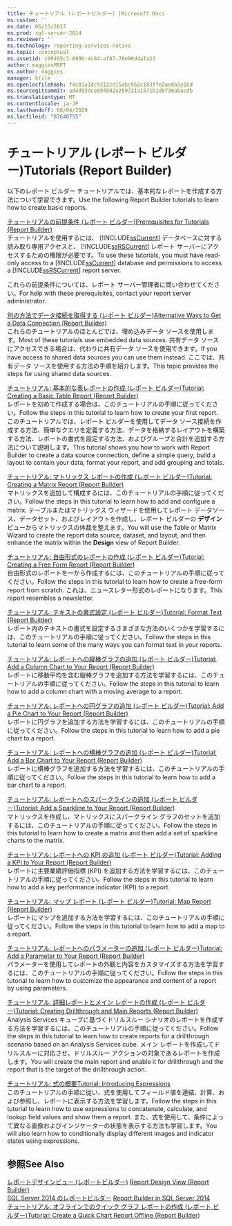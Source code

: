 ```yaml
---
title: チュートリアル (レポートビルダー) |Microsoft Docs
ms.custom: ''
ms.date: 06/13/2017
ms.prod: sql-server-2014
ms.reviewer: ''
ms.technology: reporting-services-native
ms.topic: conceptual
ms.assetid: c99495c3-899b-4c84-af87-76e96d4afa23
author: maggiesMSFT
ms.author: maggies
manager: kfile
ms.openlocfilehash: f4c01a1dc9312cd15abc962c183ffe2ae6a5e16d
ms.sourcegitcommit: ad4d92dce894592a259721a1571b1d8736abacdb
ms.translationtype: MT
ms.contentlocale: ja-JP
ms.lasthandoff: 08/04/2020
ms.locfileid: "87640755"
---
```

# <a name="tutorials-report-builder"></a><span data-ttu-id="0924c-102">チュートリアル (レポート ビルダー)</span><span class="sxs-lookup"><span data-stu-id="0924c-102">Tutorials (Report Builder)</span></span>
  <span data-ttu-id="0924c-103">以下のレポート ビルダー チュートリアルでは、基本的なレポートを作成する方法について学習できます。</span><span class="sxs-lookup"><span data-stu-id="0924c-103">Use the following Report Builder tutorials to learn how to create basic reports.</span></span>  
  
 [<span data-ttu-id="0924c-104">チュートリアルの前提条件 (レポート ビルダー)</span><span class="sxs-lookup"><span data-stu-id="0924c-104">Prerequisites for Tutorials &#40;Report Builder&#41;</span></span>](prerequisites-for-tutorials-report-builder.md)  
 <span data-ttu-id="0924c-105">チュートリアルを使用するには、 [!INCLUDE[ssCurrent](../includes/sscurrent-md.md)] データベースに対する読み取り専用アクセスと、 [!INCLUDE[ssRSCurrent](../includes/ssrscurrent-md.md)] レポート サーバーにアクセスするための権限が必要です。</span><span class="sxs-lookup"><span data-stu-id="0924c-105">To use these tutorials, you must have read-only access to a [!INCLUDE[ssCurrent](../includes/sscurrent-md.md)] database and permissions to access a [!INCLUDE[ssRSCurrent](../includes/ssrscurrent-md.md)] report server.</span></span>  
  
 <span data-ttu-id="0924c-106">これらの前提条件については、レポート サーバー管理者に問い合わせてください。</span><span class="sxs-lookup"><span data-stu-id="0924c-106">For help with these prerequisites, contact your report server administrator.</span></span>  
  
 [<span data-ttu-id="0924c-107">別の方法でデータ接続を取得する (レポート ビルダー)</span><span class="sxs-lookup"><span data-stu-id="0924c-107">Alternative Ways to Get a Data Connection &#40;Report Builder&#41;</span></span>](alternative-ways-to-get-a-data-connection-report-builder.md)  
 <span data-ttu-id="0924c-108">これらのチュートリアルのほとんどでは、埋め込みデータ ソースを使用します。</span><span class="sxs-lookup"><span data-stu-id="0924c-108">Most of these tutorials use embedded data sources.</span></span> <span data-ttu-id="0924c-109">共有データ ソースにアクセスできる場合は、代わりに共有データ ソースを使用できます。</span><span class="sxs-lookup"><span data-stu-id="0924c-109">If you have access to shared data sources you can use them instead.</span></span> <span data-ttu-id="0924c-110">ここでは、共有データ ソースを使用する方法の手順を紹介します。</span><span class="sxs-lookup"><span data-stu-id="0924c-110">This topic provides the steps for using shared data sources.</span></span>  
  
 [<span data-ttu-id="0924c-111">チュートリアル: 基本的な表レポートの作成 (レポート ビルダー)</span><span class="sxs-lookup"><span data-stu-id="0924c-111">Tutorial: Creating a Basic Table Report &#40;Report Builder&#41;</span></span>](tutorial-creating-a-basic-table-report-report-builder.md)  
 <span data-ttu-id="0924c-112">レポートを初めて作成する場合は、このチュートリアルの手順に従ってください。</span><span class="sxs-lookup"><span data-stu-id="0924c-112">Follow the steps in this tutorial to learn how to create your first report.</span></span> <span data-ttu-id="0924c-113">このチュートリアルでは、レポート ビルダーを使用してデータ ソース接続を作成する方法、簡単なクエリを定義する方法、データを格納するレイアウトを構築する方法、レポートの書式を設定する方法、およびグループと合計を追加する方法について説明します。</span><span class="sxs-lookup"><span data-stu-id="0924c-113">This tutorial shows you how to work with Report Builder to create a data source connection, define a simple query, build a layout to contain your data, format your report, and add grouping and totals.</span></span>  
  
 [<span data-ttu-id="0924c-114">チュートリアル: マトリックス レポートの作成 (レポート ビルダー)</span><span class="sxs-lookup"><span data-stu-id="0924c-114">Tutorial: Creating a Matrix Report &#40;Report Builder&#41;</span></span>](tutorial-creating-a-matrix-report-report-builder.md)  
 <span data-ttu-id="0924c-115">マトリックスを追加して構成するには、このチュートリアルの手順に従ってください。</span><span class="sxs-lookup"><span data-stu-id="0924c-115">Follow the steps in this tutorial to learn how to add and configure a matrix.</span></span> <span data-ttu-id="0924c-116">テーブルまたはマトリックス ウィザードを使用してレポート データソース、データセット、およびレイアウトを作成し、レポート ビルダーの **デザイン** ビューからマトリックスの体裁を整えます。</span><span class="sxs-lookup"><span data-stu-id="0924c-116">You will use the Table or Matrix Wizard to create the report data source, dataset, and layout, and then enhance the matrix within the **Design** view of Report Builder.</span></span>  
  
 [<span data-ttu-id="0924c-117">チュートリアル: 自由形式のレポートの作成 (レポート ビルダー)</span><span class="sxs-lookup"><span data-stu-id="0924c-117">Tutorial: Creating a Free Form Report &#40;Report Builder&#41;</span></span>](tutorial-creating-a-free-form-report-report-builder.md)  
 <span data-ttu-id="0924c-118">自由形式のレポートを一から作成するには、このチュートリアルの手順に従ってください。</span><span class="sxs-lookup"><span data-stu-id="0924c-118">Follow the steps in this tutorial to learn how to create a free-form report from scratch.</span></span> <span data-ttu-id="0924c-119">これは、ニュースレター形式のレポートになります。</span><span class="sxs-lookup"><span data-stu-id="0924c-119">This report resembles a newsletter.</span></span>  
  
 [<span data-ttu-id="0924c-120">チュートリアル: テキストの書式設定 &#40;レポート ビルダー&#41;</span><span class="sxs-lookup"><span data-stu-id="0924c-120">Tutorial: Format Text &#40;Report Builder&#41;</span></span>](tutorial-format-text-report-builder.md)  
 <span data-ttu-id="0924c-121">レポート内のテキストの書式を設定するさまざまな方法のいくつかを学習するには、このチュートリアルの手順に従ってください。</span><span class="sxs-lookup"><span data-stu-id="0924c-121">Follow the steps in this tutorial to learn some of the many ways you can format text in your reports.</span></span>  
  
 [<span data-ttu-id="0924c-122">チュートリアル: レポートへの縦棒グラフの追加 &#40;レポート ビルダー&#41;</span><span class="sxs-lookup"><span data-stu-id="0924c-122">Tutorial: Add a Column Chart to Your Report &#40;Report Builder&#41;</span></span>](tutorial-add-a-column-chart-to-your-report-report-builder.md)  
 <span data-ttu-id="0924c-123">レポートに移動平均を含む縦棒グラフを追加する方法を学習するには、このチュートリアルの手順に従ってください。</span><span class="sxs-lookup"><span data-stu-id="0924c-123">Follow the steps in this tutorial to learn how to add a column chart with a moving average to a report.</span></span>  
  
 [<span data-ttu-id="0924c-124">チュートリアル: レポートへの円グラフの追加 &#40;レポート ビルダー&#41;</span><span class="sxs-lookup"><span data-stu-id="0924c-124">Tutorial: Add a Pie Chart to Your Report &#40;Report Builder&#41;</span></span>](tutorial-add-a-pie-chart-to-your-report-report-builder.md)  
 <span data-ttu-id="0924c-125">レポートに円グラフを追加する方法を学習するには、このチュートリアルの手順に従ってください。</span><span class="sxs-lookup"><span data-stu-id="0924c-125">Follow the steps in this tutorial to learn how to add a pie chart to a report.</span></span>  
  
 [<span data-ttu-id="0924c-126">チュートリアル: レポートへの横棒グラフの追加 &#40;レポート ビルダー&#41;</span><span class="sxs-lookup"><span data-stu-id="0924c-126">Tutorial: Add a Bar Chart to Your Report &#40;Report Builder&#41;</span></span>](tutorial-add-a-bar-chart-to-your-report-report-builder.md)  
 <span data-ttu-id="0924c-127">レポートに横棒グラフを追加する方法を学習するには、このチュートリアルの手順に従ってください。</span><span class="sxs-lookup"><span data-stu-id="0924c-127">Follow the steps in this tutorial to learn how to add a bar chart to a report.</span></span>  
  
 [<span data-ttu-id="0924c-128">チュートリアル: レポートへのスパークラインの追加 &#40;レポート ビルダー&#41;</span><span class="sxs-lookup"><span data-stu-id="0924c-128">Tutorial: Add a Sparkline to Your Report &#40;Report Builder&#41;</span></span>](tutorial-add-a-sparkline-to-your-report-report-builder.md)  
 <span data-ttu-id="0924c-129">マトリックスを作成し、マトリックスにスパークライン グラフのセットを追加するには、このチュートリアルの手順に従ってください。</span><span class="sxs-lookup"><span data-stu-id="0924c-129">Follow the steps in this tutorial to learn how to create a matrix and then add a set of sparkline charts to the matrix.</span></span>  
  
 [<span data-ttu-id="0924c-130">チュートリアル: レポートへの KPI の追加 &#40;レポート ビルダー&#41;</span><span class="sxs-lookup"><span data-stu-id="0924c-130">Tutorial: Adding a KPI to Your Report &#40;Report Builder&#41;</span></span>](tutorial-adding-a-kpi-to-your-report-report-builder.md)  
 <span data-ttu-id="0924c-131">レポートに主要業績評価指標 (KPI) を追加する方法を学習するには、このチュートリアルの手順に従ってください。</span><span class="sxs-lookup"><span data-stu-id="0924c-131">Follow the steps in this tutorial to learn how to add a key performance indicator (KPI) to a report.</span></span>  
  
 [<span data-ttu-id="0924c-132">チュートリアル: マップ レポート &#40;レポート ビルダー&#41;</span><span class="sxs-lookup"><span data-stu-id="0924c-132">Tutorial: Map Report &#40;Report Builder&#41;</span></span>](tutorial-map-report-report-builder.md)  
 <span data-ttu-id="0924c-133">レポートにマップを追加する方法を学習するには、このチュートリアルの手順に従ってください。</span><span class="sxs-lookup"><span data-stu-id="0924c-133">Follow the steps in this tutorial to learn how to add a map to a report.</span></span>  
  
 [<span data-ttu-id="0924c-134">チュートリアル: レポートへのパラメーターの追加 &#40;レポート ビルダー&#41;</span><span class="sxs-lookup"><span data-stu-id="0924c-134">Tutorial: Add a Parameter to Your Report &#40;Report Builder&#41;</span></span>](tutorial-add-a-parameter-to-your-report-report-builder.md)  
 <span data-ttu-id="0924c-135">パラメーターを使用してレポートの外観と内容をカスタマイズする方法を学習するには、このチュートリアルの手順に従ってください。</span><span class="sxs-lookup"><span data-stu-id="0924c-135">Follow the steps in this tutorial to learn how to customize the appearance and content of a report by using parameters.</span></span>  
  
 [<span data-ttu-id="0924c-136">チュートリアル: 詳細レポートとメイン レポートの作成 (レポート ビルダー)</span><span class="sxs-lookup"><span data-stu-id="0924c-136">Tutorial: Creating Drillthrough and Main Reports &#40;Report Builder&#41;</span></span>](tutorial-creating-drillthrough-and-main-reports-report-builder.md)  
 <span data-ttu-id="0924c-137">Analysis Services キューブに基づくドリルスルー シナリオのレポートを作成する方法を学習するには、このチュートリアルの手順に従ってください。</span><span class="sxs-lookup"><span data-stu-id="0924c-137">Follow the steps in this tutorial to learn how to create reports for a drillthrough scenario based on an Analysis Services cube.</span></span> <span data-ttu-id="0924c-138">メイン レポートを作成してドリルスルーに対応させ、ドリルスルー アクションの対象であるレポートを作成します。</span><span class="sxs-lookup"><span data-stu-id="0924c-138">You will create the main report and enable it for drillthrough and the report that is the target of the drillthrough action.</span></span>  
  
 [<span data-ttu-id="0924c-139">チュートリアル: 式の概要</span><span class="sxs-lookup"><span data-stu-id="0924c-139">Tutorial: Introducing Expressions</span></span>](tutorial-introducing-expressions.md)  
 <span data-ttu-id="0924c-140">このチュートリアルの手順に従い、式を使用してフィールド値を連結、計算、および参照し、レポートに表示する方法を学習します。</span><span class="sxs-lookup"><span data-stu-id="0924c-140">Follow the steps in this tutorial to learn how to use expressions to concatenate, calculate, and lookup field values and show them a report.</span></span> <span data-ttu-id="0924c-141">また、式を使用して、条件によって異なる画像およびインジケーターの状態を表示する方法も学習します。</span><span class="sxs-lookup"><span data-stu-id="0924c-141">You will also learn how to conditionally display different images and indicator states using expressions.</span></span>  
  
## <a name="see-also"></a><span data-ttu-id="0924c-142">参照</span><span class="sxs-lookup"><span data-stu-id="0924c-142">See Also</span></span>  
 <span data-ttu-id="0924c-143">[レポートデザインビュー &#40;レポートビルダー&#41;](report-builder/report-design-view-report-builder.md) </span><span class="sxs-lookup"><span data-stu-id="0924c-143">[Report Design View &#40;Report Builder&#41;](report-builder/report-design-view-report-builder.md) </span></span>  
 <span data-ttu-id="0924c-144">[SQL Server 2014 のレポートビルダー](report-builder/report-builder-in-sql-server-2016.md) </span><span class="sxs-lookup"><span data-stu-id="0924c-144">[Report Builder in SQL Server 2014](report-builder/report-builder-in-sql-server-2016.md) </span></span>  
 [<span data-ttu-id="0924c-145">チュートリアル: オフラインでのクイック グラフ レポートの作成 (レポート ビルダー)</span><span class="sxs-lookup"><span data-stu-id="0924c-145">Tutorial: Create a Quick Chart Report Offline &#40;Report Builder&#41;</span></span>](report-builder/tutorial-create-a-quick-chart-report-offline-report-builder.md)  
  
  
